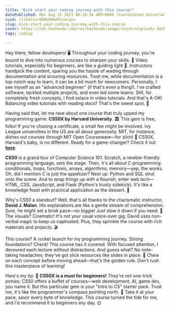 ```yaml
---
title: "Kick start your coding journey with this course!"
datePublished: Mon Aug 21 2023 08:28:34 GMT+0000 (Coordinated Universal Time)
cuid: cllkm7svr000o09md9tnocqsv
slug: kick-start-your-coding-journey-with-this-course
cover: https://cdn.hashnode.com/res/hashnode/image/stock/unsplash/-8atMWER8bI/upload/ca0ceac3c4e76be44cca048d7c45bfcc.jpeg
tags: coding

---
```


Hey there, fellow developers! 🖥️ Throughout your coding journey, you're bound to dive into numerous courses to sharpen your skills. 💪 Video tutorials, especially for beginners, are like a guiding light 🌟. Instructors handpick the content, sparing you the hassle of wading through documentation and scouring resources. Trust me, while documentation is a top-notch way to learn, it can be a bit much for newcomers. Personally, I see myself as an "advanced beginner" (if that's even a thing!). I've crafted software, tackled multiple projects, and even led some teams. Still, for completely fresh concepts, I find solace in video tutorials. And that's A-OK! Balancing video tutorials with reading docs? That's the sweet spot. 🎯

Having said that, let me rave about one course that truly upped my programming game: **CS50X by Harvard University**. 🏛️ This gem is free, folks! If you're chasing a certificate, a small fee might be involved. Ivy League universities in the US are all about generosity. MIT, for instance, dishes out courses through MIT Open Courseware—for zilch! 🌈 CS50X, Harvard's baby, is no different. Ready for a game-changer? Check it out [**here**](https://cs50.harvard.edu/x/2023/).

**CS50** is a grand tour of Computer Science 101. Scratch, a newbie-friendly programming language, sets the stage. Then, it's all about C programming: conditionals, loops, functions, arrays, algorithms, memory—yep, the works. Oh, did I mention C is just the appetizer? Next up: Python and SQL strut onto the scene. And to wrap things up with a flourish, enter web tech—HTML, CSS, JavaScript, and Flask (Python's trusty sidekick). It's like a knowledge feast with practical application as the dessert. 🍰

Why's CS50 a standout? Well, that's all thanks to the charismatic instructor, **David J. Malan**. His explanations are like a gentle stream of comprehension. Sure, he might set a brisk pace—no biggie! Just slow it down if you need. 🐢 The visuals? Cinematic! It's not your usual voice-over gig; David uses non-verbal magic to keep us captivated. Plus, they sprinkle the course with rich materials and projects. 🎬

This course? A rocket launch for my programming journey. Strong foundations? Check! This course has it covered. With focused attention, I devoured each lecture without distractions. And guess what? No note-taking headaches; they've got slick resources like slides in place. 📑 Chew on each concept before moving ahead—that's the golden rule. Don't rush this masterpiece of learning!

Here's my tip: 🌟 **CS50X is a must for beginners!** They're not one-trick ponies; CS50 offers a buffet of courses—web development, AI, game dev, you name it. But this particular gem is your "Intro to CS" starter pack. Trust me, it's like the programmer's compass pointing north. 🧭 Take it at your pace, savor every byte of knowledge. This course turned the tide for me, and I'd recommend it to beginners any day. 🌞